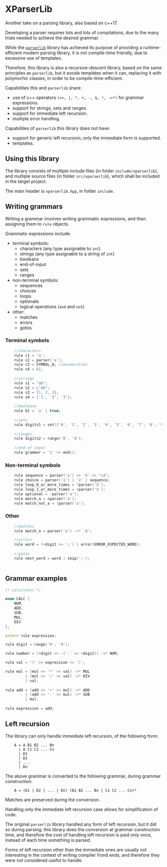 # XParserLib

Another take on a parsing library, also based on c++17.

Developing a parser requires lots and lots of compilations, due to the many trials needed to achieve the desired grammar.

While the [`parserlib`](https://github.com/axilmar/parserlib) library has achieved its purpose of providing a runtime-efficient modern parsing library, it is not compile-time friendly, due to excessive use of templates. 

Therefore, this library is also a recursive-descent library, based on the same principles as `parserlib`, but it avoids templates when it can, replacing it with polymorhic classes, in order to be compile-time-efficient.

Capabilities this and `parserlib` share:

- use of c++ operators `(>>, |, *, +, -, &, !, ->*)` for grammar expressions.
- support for strings, sets and ranges.
- support for immediate left recursion.
- multiple error handling.

Capabilities of `parserlib` this library does not have:

- support for generic left recursion; only the immediate form is supported.
- templates.

## Using this library

The library consists of multiple include files (in folder `include/xparserlib`), and multiple source files (in folder `src/xparserlib`), which shall be included in the target project.

The main header is `xparserlib.hpp`, in folder `include`.

## Writing grammars

Writing a grammar involves writing grammatic expressions, and then assigning them to `rule` objects.

Grammatic expressions include:

- terminal symbols:
	- characters (any type assignable to `int`)
	- strings (any type assignable to a string of `int`)
	- booleans
	- end-of-input
	- sets
	- ranges
- non-terminal symbols:
	- sequences
	- choices
	- loops
	- optionals
	- logical operations (`and` and `not`)
- other:
	- matches
	- errors
	- gotos

### Terminal symbols

```cpp
	//characters
	rule c1 = 'a';
    rule c2 = parser('a');
    rule c3 = SYMBOL_A; //enumeration
    rule c4 = 61;
    
    //strings
    rule s1 = "ab";
    rule s2 = L"ab";
    rule s3 = {1, 2, 3};
    rule s4 = {'1', '2', '3'};
    
    //booleans
    rule b1 = 'a' | true;
    
    //sets
    rule digits1 = set({'0', '1', '2', '3', '4', '5', '6', '7', '8', '9'});
    
    //ranges
    rule digits2 = range('0', '9');
    
    //end of input
    rule grammar = '1' >> end();
```

### Non-terminal symbols

```cpp
	rule sequence = parser('a') >> 'b' >> "cd";
    rule choice = parser('1') | '2' | sequence;
    rule loop_0_or_more_times = *parser('$');
    rule loop_1_or_more_times = +parser('$');
    rule optional = -parser('a');
    rule match_a = &parser('a');
    rule match_not_a = !parser('a');
```

### Other

```cpp
	//matches
    rule match_a = parser('a') ->* 'A';

	//errors
	rule word = (+digit >> ';') | error(ERROR_EXPECTED_WORD);
    
    //gotos
    rule next_word = word | skip(';');
    
```

## Grammar examples

```cpp
/* calculator */

enum CALC {
	NUM,
    ADD,
    SUB,
    MUL,
    DIV
};

extern rule expression;

rule digit = range('0', '9');

rule number = (+digit >> -('.' >> +digit)) ->* NUM;

rule val = '(' >> expression >> ')';

rule mul = (mul >> '*' >> val) ->* MUL
         | (mul >> '/' >> val) ->* DIV
         | val;
         
rule add = (add >> '+' >> mul) ->* ADD
         | (add >> '-' >> mul) ->* SUB
         | mul;
         
rule expression = add;
```

## Left recursion

The library can only handle immediate left recursion, of the following form:

```
	A = A B1 B2 ... Bn
      | A C1 C2 ... Cn
      | D1
      | D2
      | ...
      | Dn
```

The above grammar is converted to the following grammar, during grammar construction:

```
	A = (D1 | D2 | ... | Dn) (B1 B2 ... Bn | C1 C2 ... Cn)*
```

Matches are preserved during the conversion.

Handling only the immediate left recursion case allows for simplification of code.

The original `parserlib` library handled any form of left recursion, but it did so during parsing; this library does the conversion at grammar construction time, and therefore the cost of handling left recursion is paid only once, instead of each time something is parsed.

Forms of left recursion other than the immediate ones are usually not interesting in the context of writing compiler frond ends, and therefore they were not considered useful to handle.
